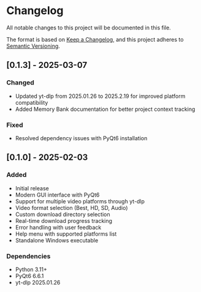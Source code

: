 # Changelog

All notable changes to this project will be documented in this file.

The format is based on [Keep a Changelog](https://keepachangelog.com/en/1.0.0/),
and this project adheres to [Semantic Versioning](https://semver.org/spec/v2.0.0.html).

## [0.1.3] - 2025-03-07

### Changed
- Updated yt-dlp from 2025.01.26 to 2025.2.19 for improved platform compatibility
- Added Memory Bank documentation for better project context tracking

### Fixed
- Resolved dependency issues with PyQt6 installation

## [0.1.0] - 2025-02-03

### Added
- Initial release
- Modern GUI interface with PyQt6
- Support for multiple video platforms through yt-dlp
- Video format selection (Best, HD, SD, Audio)
- Custom download directory selection
- Real-time download progress tracking
- Error handling with user feedback
- Help menu with supported platforms list
- Standalone Windows executable

### Dependencies
- Python 3.11+
- PyQt6 6.6.1
- yt-dlp 2025.01.26
